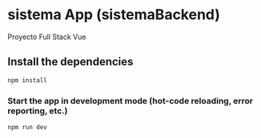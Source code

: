 # sistema App (sistemaBackend)

Proyecto Full Stack Vue

## Install the dependencies
```bash
npm install
```

### Start the app in development mode (hot-code reloading, error reporting, etc.)
```bash
npm run dev
```

